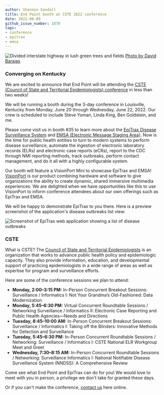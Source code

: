 ```yaml
---
author: Shannon Sandall
title: End Point booth at CSTE 2022 conference
date: 2022-06-09
github_issue_number: 1870
tags:
- conference
- epitrax
- emsa
---
```


![Divided interstate highway in lush green trees and fields](/blog/2022/06/booth-at-cste-conference/david-barajas-RIQyCVb5IQY-unsplash.webp)
[Photo by David Barajas](https://unsplash.com/photos/RIQyCVb5IQY)

### Converging on Kentucky

We are excited to announce that End Point will be attending the [CSTE (Council of State and Territorial Epidemiologists) conference](https://www.csteconference.org/) in less than two weeks!

We will be running a booth during the 3-day conference in Louisville, Kentucky from Monday, June 20 through Wednesday, June 22, 2022. Our crew is scheduled to include Steve Yoman, Linda King, Ben Goldstein, and me.

Please come visit us in booth #35 to learn more about the [EpiTrax Disease Surveillance System](/expertise/epitrax/) and [EMSA (Electronic Message Staging Area)](/expertise/emsa/). Now is the time for public health entities to turn to modern systems to perform disease surveillance, automate the ingestion of electronic laboratory records (ELRs) and electronic case reports (eCRs), report to the CDC through NMI reporting methods, track outbreaks, perform contact management, and do it all with a highly configurable system. 

Our booth will feature a VisionPort Mini to showcase EpiTrax and EMSA! [VisionPort](https://www.visionport.com/) is our product combining hardware and software to give organizations the ability to create dynamic, shared immersive multimedia experiences. We are delighted when we have opportunities like this to use VisionPort to inform conference attendees about our own offerings such as EpiTrax and EMSA.

We will be happy to demonstrate EpiTrax to you there. Here is a preview screenshot of the application's disease outbreaks list view:

![Screenshot of EpiTrax web application showing a list of disease outbreaks](/images/epitrax-outbreaks-demo.webp)

### CSTE

What is CSTE? The [Council of State and Territorial Epidemiologists](https://www.cste.org/) is an organization that works to advance public health policy and epidemiologic capacity. They also provide information, education, and developmental support of practicing epidemiologists in a wide range of areas as well as expertise for program and surveillance efforts.

Here are some of the conference sessions we plan to attend:

* **Monday, 2:00–3:15 PM:** In-Person Concurrent Breakout Sessions: Surveillance / Informatics I: Not Your Grandma’s Old-Fashioned: Data Modernization
* **Monday, 5:45–6:30 PM:** Virtual Concurrent Roundtable Sessions / Networking Surveillance / Informatics II: Electronic Case Reporting and Public Health Agencies—Needs and Directions
* **Tuesday, 8:45–10:00 AM:** In-Person Concurrent Breakout Sessions: Surveillance / Informatics I: Taking off the Blinders: Innovative Methods for Detection and Surveillance
* **Tuesday, 5:45–6:30 PM:** In-Person Concurrent Roundtable Sessions / Networking: Surveillance / Informatics I: CSTE National ELR Workgroup Meet and Greet
* **Wednesday, 7:30–8:15 AM:** In-Person Concurrent Roundtable Sessions / Networking: Surveillance Informatics I: National Notifiable Disease Surveillance System (NNDSS): A Comprehensive Review

Come see what End Point and EpiTrax can do for you! We would love to meet with you in person, a privilege we don't take for granted these days.

Or if you can't make the conference, [contact us](/contact/) here online.
